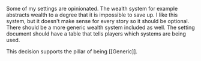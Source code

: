Some of my settings are opinionated. The wealth system for example abstracts wealth to a degree that it is impossible to save up. I like this system, but it doesn't make sense for every story so it should be optional. There should be a more generic wealth system included as well. The setting document should have a table that tells players which systems are being used.

This decision supports the pillar of being [[Generic]].